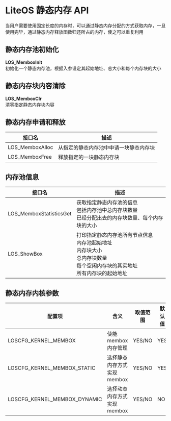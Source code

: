 # LiteOS 静态内存 API
当用户需要使用固定长度的内存时，可以通过静态内存分配的方式获取内存，一旦使用完毕，通过静态内存释放函数归还所占的内存，使之可以重复利用

## 静态内存池初始化
**LOS_MemboxInit**  
初始化一个静态内存池，根据入参设定其起始地址、总大小和每个内存块的大小

## 静态内存块内容清除
**LOS_MemboxClr**  
清零指定静态内存块内容

## 静态内存申请和释放
| 接口名          | 描述                                   |
| --------------- | -------------------------------------- |
| LOS_MemboxAlloc | 从指定的静态内存池中申请一块静态内存块 |
| LOS_MemboxFree  | 释放指定的一块静态内存块               |

## 内存池信息
| 接口名                  | 描述                                                                                                                                    |
| ----------------------- | --------------------------------------------------------------------------------------------------------------------------------------- |
| LOS_MemboxStatisticsGet | 获取指定静态内存池的信息</br>包括内存池中总内存块数量</br>已经分配出去的内存块数量、每个内存块的大小                                    |
| LOS_ShowBox             | 打印指定静态内存池所有节点信息</br>内存池起始地址</br>内存块大小</br>总内存块数量</br>每个空闲内存块的其实地址</br>所有内存块的起始地址 |


## 静态内存内核参数
| 配置项                       | 含义                       | 取值范围 | 默认值 | 依赖                 |
| ---------------------------- | -------------------------- | -------- | ------ | -------------------- |
| LOSCFG_KERNEL_MEMBOX         | 使能membox内存管理         | YES/NO   | YES    | 无                   |
| LOSCFG_KERNEL_MEMBOX_STATIC  | 选择静态内存方式实现membox | YES/NO   | YES    | LOSCFG_KERNEL_MEMBOX |
| LOSCFG_KERNEL_MEMBOX_DYNAMIC | 选择动态内存方式实现membox | YES/NO   | NO     | LOSCFG_KERNEL_MEMBOX | 

